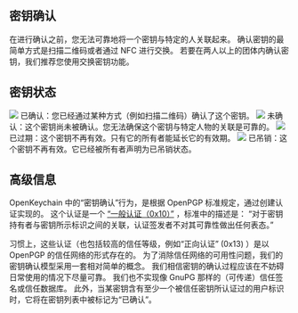 [//]: # (注意：请把每个句子放在单独一行中， Transifex 将把每一行放置在独立的翻译表单内！)

## 密钥确认
在进行确认之前，您无法可靠地将一个密钥与特定的人关联起来。
确认密钥的最简单方式是扫描二维码或者通过 NFC 进行交换。
若要在两人以上的团体内确认密钥，我们推荐您使用交换密钥功能。

## 密钥状态

<img src="status_signature_verified_cutout_24dp"/>  
已确认：您已经通过某种方式（例如扫描二维码）确认了这个密钥。  
<img src="status_signature_unverified_cutout_24dp"/>  
未确认：这个密钥尚未被确认。您无法确保这个密钥与特定人物的关联是可靠的。  
<img src="status_signature_expired_cutout_24dp"/>  
已过期：这个密钥不再有效。只有它的所有者能延长它的有效期。  
<img src="status_signature_revoked_cutout_24dp"/>  
已吊销：这个密钥不再有效。它已经被所有者声明为已吊销状态。

## 高级信息
OpenKeychain 中的“密钥确认”行为，是根据 OpenPGP 标准规定，通过创建认证实现的。
这个认证是一个 [“一般认证（0x10）”](http://tools.ietf.org/html/rfc4880#section-5.2.1) ，标准中的描述是：
“对于密钥持有者与密钥所示标识之间的关联，认证签发者不对其可靠性做出任何表态。”

习惯上，这些认证（也包括较高的信任等级，例如“正向认证” (0x13) ）是以 OpenPGP 的信任网络的形式存在的。
为了消除信任网络的可用性问题，我们的密钥确认模型采用一套相对简单的概念。
我们相信密钥的确认过程应该在不妨碍日常使用的情况下尽量可靠。
我们也不实现像 GnuPG 那样的（可传递）信任签名或信任数据库。
此外，当某密钥含有至少一个被信任密钥所认证过的用户标识时，它将在密钥列表中被标记为“已确认”。
